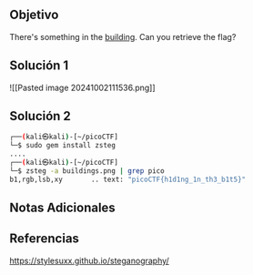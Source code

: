 ## Objetivo
There's something in the [building](https://jupiter.challenges.picoctf.org/static/011955b303f293d60c8116e6a4c5c84f/buildings.png). Can you retrieve the flag?
## Solución 1
![[Pasted image 20241002111536.png]]
## Solución 2
```bash
┌──(kali㉿kali)-[~/picoCTF]
└─$ sudo gem install zsteg   
....
┌──(kali㉿kali)-[~/picoCTF]
└─$ zsteg -a buildings.png | grep pico
b1,rgb,lsb,xy       .. text: "picoCTF{h1d1ng_1n_th3_b1t5}"

```
## Notas Adicionales

## Referencias
https://stylesuxx.github.io/steganography/
